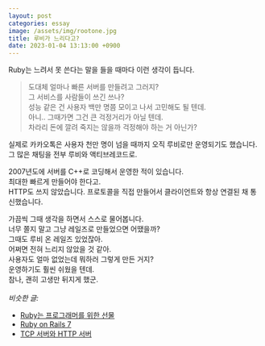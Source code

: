 ```yaml
---
layout: post
categories: essay
image: /assets/img/rootone.jpg
title: 루비가 느리다고?
date: 2023-01-04 13:13:00 +0900
---
```


Ruby는 느려서 못 쓴다는 말을 들을 때마다 이런 생각이 듭니다.

> 도대체 얼마나 빠른 서버를 만들려고 그러지?  
> 그 서비스를 사람들이 쓰긴 쓰나?  
> 성능 같은 건 사용자 백만 명쯤 모이고 나서 고민해도 될 텐데.  
> 아니.. 그때가면 그건 큰 걱정거리가 아닐 텐데.  
> 차라리 돈에 깔려 죽지는 않을까 걱정해야 하는 거 아닌가?

실제로 카카오톡은 사용자 천만 명이 넘을 때까지 오직 루비로만 운영되기도 했습니다.  
그 많은 채팅을 전부 루비와 액티브레코드로.

2007년도에 서버를 C++로 코딩해서 운영한 적이 있습니다.  
최대한 빠르게 만들어야 한다고.  
HTTP도 쓰지 않았습니다. 프로토콜을 직접 만들어서 클라이언트와 항상 연결된 채 통신했습니다.

가끔씩 그때 생각을 하면서 스스로 물어봅니다.    
너무 쫄지 말고 그냥 레일즈로 만들었으면 어땠을까?  
그때도 루비 온 레일즈 있었잖아.  
어쩌면 전혀 느리지 않았을 것 같아.  
사용자도 얼마 없었는데 뭐하러 그렇게 만든 거지?  
운영하기도 훨씬 쉬웠을 텐데.  
참나, 괜히 고생만 뒤지게 했군.
<br>
<br>
*비슷한 글:*
* [Ruby는 프로그래머를 위한 선물](/essay/2022/02/18/ruby.html)
* [Ruby on Rails 7](/essay/2021/12/17/ruby-on-rails-7.html)
* [TCP 서버와 HTTP 서버](/essay/2022/01/14/tcp-http-server.html)